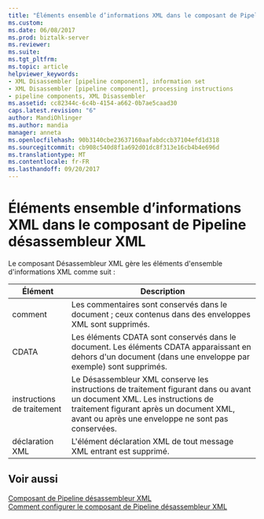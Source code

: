 ```yaml
---
title: "Éléments ensemble d’informations XML dans le composant de Pipeline désassembleur XML | Documents Microsoft"
ms.custom: 
ms.date: 06/08/2017
ms.prod: biztalk-server
ms.reviewer: 
ms.suite: 
ms.tgt_pltfrm: 
ms.topic: article
helpviewer_keywords:
- XML Disassembler [pipeline component], information set
- XML Disassembler [pipeline component], processing instructions
- pipeline components, XML Disassembler
ms.assetid: cc82344c-6c4b-4154-a662-0b7ae5caad30
caps.latest.revision: "6"
author: MandiOhlinger
ms.author: mandia
manager: anneta
ms.openlocfilehash: 90b3140cbe23637160aafabdccb37104efd1d318
ms.sourcegitcommit: cb908c540d8f1a692d01dc8f313e16cb4b4e696d
ms.translationtype: MT
ms.contentlocale: fr-FR
ms.lasthandoff: 09/20/2017
---
```

# <a name="xml-information-set-elements-in-the-xml-disassembler-pipeline-component"></a>Éléments ensemble d’informations XML dans le composant de Pipeline désassembleur XML
Le composant Désassembleur XML gère les éléments d'ensemble d'informations XML comme suit :  
  
|Élément| Description|  
|-------------|-----------------|  
|comment|Les commentaires sont conservés dans le document ; ceux contenus dans des enveloppes XML sont supprimés.|  
|CDATA|Les éléments CDATA sont conservés dans le document. Les éléments CDATA apparaissant en dehors d'un document (dans une enveloppe par exemple) sont supprimés.|  
|instructions de traitement|Le Désassembleur XML conserve les instructions de traitement figurant dans ou avant un document XML. Les instructions de traitement figurant après un document XML, avant ou après une enveloppe ne sont pas conservées.|  
|déclaration XML|L'élément déclaration XML de tout message XML entrant est supprimé.|  
  
## <a name="see-also"></a>Voir aussi  
 [Composant de Pipeline désassembleur XML](../core/xml-disassembler-pipeline-component.md)   
 [Comment configurer le composant de Pipeline désassembleur XML](../core/how-to-configure-the-xml-disassembler-pipeline-component.md)